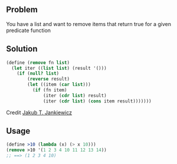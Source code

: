 ## Problem
You have a list and want to remove items that return true for a given predicate function

## Solution
```scheme
(define (remove fn list)
  (let iter ((list list) (result '()))
    (if (null? list)
        (reverse result)
        (let ((item (car list)))
          (if (fn item)
              (iter (cdr list) result)
              (iter (cdr list) (cons item result)))))))
```
Credit [Jakub T. Jankiewicz](https://jcubic.pl/me)

## Usage
```scheme
(define >10 (lambda (x) (> x 10)))
(remove >10 '(1 2 3 4 10 11 12 13 14))
;; ==> (1 2 3 4 10)
```